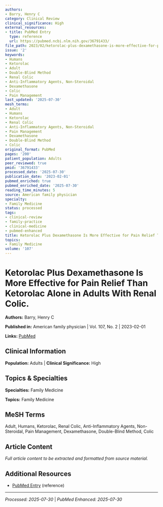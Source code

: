 ```yaml
---
authors:
- Barry, Henry C
category: Clinical Review
clinical_significance: High
external_resources:
- title: PubMed Entry
  type: reference
  url: https://pubmed.ncbi.nlm.nih.gov/36791433/
file_path: 2023/02/ketorolac-plus-dexamethasone-is-more-effective-for-pain-reli.md
issue: '2'
keywords:
- Humans
- Ketorolac
- Adult
- Double-Blind Method
- Renal Colic
- Anti-Inflammatory Agents, Non-Steroidal
- Dexamethasone
- Colic
- Pain Management
last_updated: '2025-07-30'
mesh_terms:
- Adult
- Humans
- Ketorolac
- Renal Colic
- Anti-Inflammatory Agents, Non-Steroidal
- Pain Management
- Dexamethasone
- Double-Blind Method
- Colic
original_format: PubMed
pages: '200'
patient_population: Adults
peer_reviewed: true
pmid: '36791433'
processed_date: '2025-07-30'
publication_date: '2023-02-01'
pubmed_enriched: true
pubmed_enriched_date: '2025-07-30'
reading_time_minutes: 5
source: American family physician
specialty:
- Family Medicine
status: processed
tags:
- clinical-review
- family-practice
- clinical-medicine
- pubmed-enhanced
title: Ketorolac Plus Dexamethasone Is More Effective for Pain Relief Than Ketorolac Alone in Adults With Renal Colic.
topics:
- Family Medicine
volume: '107'
---
```


# Ketorolac Plus Dexamethasone Is More Effective for Pain Relief Than Ketorolac Alone in Adults With Renal Colic.

**Authors:** Barry, Henry C

**Published in:** American family physician | Vol. 107, No. 2 | 2023-02-01

**Links:** [PubMed](https://pubmed.ncbi.nlm.nih.gov/36791433/)

## Clinical Information

**Population:** Adults | **Clinical Significance:** High

## Topics & Specialties

**Specialties:** Family Medicine

**Topics:** Family Medicine

## MeSH Terms

Adult, Humans, Ketorolac, Renal Colic, Anti-Inflammatory Agents, Non-Steroidal, Pain Management, Dexamethasone, Double-Blind Method, Colic

## Article Content

*Full article content to be extracted and formatted from source material.*

## Additional Resources

- [PubMed Entry](https://pubmed.ncbi.nlm.nih.gov/36791433/) (reference)

---

*Processed: 2025-07-30* | *PubMed Enhanced: 2025-07-30*
